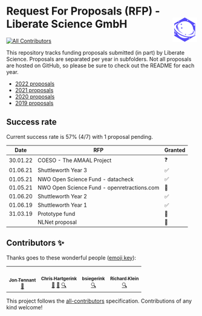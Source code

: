 # Request For Proposals (RFP) - Liberate Science GmbH <img src="https://raw.githubusercontent.com/libscie/design/main/libscie-logomark-1024-square.png" align="right" height="64" />
<!-- ALL-CONTRIBUTORS-BADGE:START - Do not remove or modify this section -->
[![All Contributors](https://img.shields.io/badge/all_contributors-4-orange.svg?style=flat-square)](#contributors-)
<!-- ALL-CONTRIBUTORS-BADGE:END -->

This repository tracks funding proposals submitted (in part) by Liberate
Science. Proposals are separated per year in subfolders. Not all proposals are hosted on GitHub, so please be sure to check out the README for each year.

* [2022 proposals](https://github.com/libscie/rfp/tree/main/2022)
* [2021 proposals](https://github.com/libscie/rfp/tree/main/2021)
* [2020 proposals](https://github.com/libscie/rfp/tree/main/2020)
* [2019 proposals](https://github.com/libscie/rfp/tree/main/2019)

## Success rate

Current success rate is 57% (4/7) with 1 proposal pending.

| Date     | RFP                                         | Granted |
|----------|---------------------------------------------|---------|
| 30.01.22 | COESO - The AMAAL Project                   | ❓       |
| 01.06.21 | Shuttleworth Year 3                         | ✅       |
| 01.05.21 | NWO Open Science Fund - datacheck           | ✅       |
| 01.05.21 | NWO Open Science Fund - openretractions.com | 🚫       |
| 01.06.20 | Shuttleworth Year 2                         | ✅       |
| 01.06.19 | Shuttleworth Year 1                         | ✅       |
| 31.03.19 | Prototype fund                              | 🚫       |
|          | NLNet proposal                              | 🚫       |

## Contributors ✨

Thanks goes to these wonderful people ([emoji key](https://allcontributors.org/docs/en/emoji-key)):

<!-- ALL-CONTRIBUTORS-LIST:START - Do not remove or modify this section -->
<!-- prettier-ignore-start -->
<!-- markdownlint-disable -->
<table>
  <tr>
    <td align="center"><a href="http://fossilsandshit.com/"><img src="https://avatars0.githubusercontent.com/u/4954131?v=4?s=100" width="100px;" alt=""/><br /><sub><b>Jon Tennant</b></sub></a><br /><a href="https://github.com/libscie/funding/pulls?q=is%3Apr+reviewed-by%3AProtohedgehog" title="Reviewed Pull Requests">👀</a></td>
    <td align="center"><a href="https://chjh.nl"><img src="https://avatars0.githubusercontent.com/u/2946344?v=4?s=100" width="100px;" alt=""/><br /><sub><b>Chris Hartgerink</b></sub></a><br /><a href="#maintenance-chartgerink" title="Maintenance">🚧</a> <a href="#ideas-chartgerink" title="Ideas, Planning, & Feedback">🤔</a> <a href="#fundingFinding-chartgerink" title="Funding Finding">🔍</a></td>
    <td align="center"><a href="https://github.com/bsiegerink"><img src="https://avatars.githubusercontent.com/u/59849315?v=4?s=100" width="100px;" alt=""/><br /><sub><b>bsiegerink</b></sub></a><br /><a href="#fundingFinding-bsiegerink" title="Funding Finding">🔍</a></td>
    <td align="center"><a href="https://www.raklein.me"><img src="https://avatars.githubusercontent.com/u/8781936?v=4?s=100" width="100px;" alt=""/><br /><sub><b>Richard Klein</b></sub></a><br /><a href="#fundingFinding-raklein" title="Funding Finding">🔍</a></td>
  </tr>
</table>

<!-- markdownlint-restore -->
<!-- prettier-ignore-end -->

<!-- ALL-CONTRIBUTORS-LIST:END -->

This project follows the [all-contributors](https://github.com/all-contributors/all-contributors) specification. Contributions of any kind welcome!